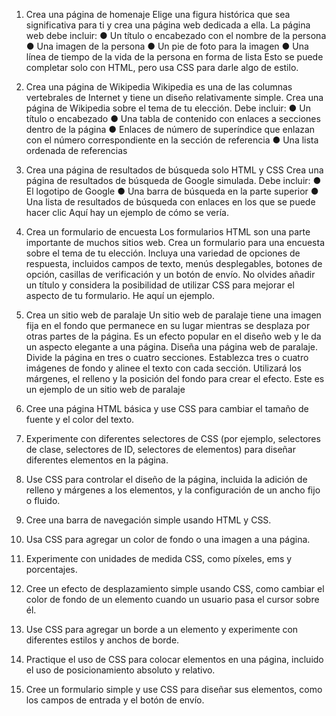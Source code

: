 1. Crea una página de homenaje
Elige una figura histórica que sea significativa para ti y crea una
página web dedicada a ella. La página web debe incluir:
● Un título o encabezado con el nombre de la persona
● Una imagen de la persona
● Un pie de foto para la imagen
● Una línea de tiempo de la vida de la persona en forma de lista
Esto se puede completar solo con HTML, pero usa CSS para darle
algo de estilo.
2. Crea una página de Wikipedia
Wikipedia es una de las columnas vertebrales de Internet y tiene un
diseño relativamente simple. Crea una página de Wikipedia sobre el
tema de tu elección. Debe incluir:
● Un título o encabezado
● Una tabla de contenido con enlaces a secciones dentro de la
página
● Enlaces de número de superíndice que enlazan con el número
correspondiente en la sección de referencia
● Una lista ordenada de referencias
3. Crea una página de resultados de
búsqueda solo HTML y CSS
Crea una página de resultados de búsqueda de Google simulada.
Debe incluir:
● El logotipo de Google
● Una barra de búsqueda en la parte superior
● Una lista de resultados de búsqueda con enlaces en los que
se puede hacer clic
Aquí hay un ejemplo de cómo se vería.
4. Crea un formulario de encuesta
Los formularios HTML son una parte importante de muchos sitios
web. Crea un formulario para una encuesta sobre el tema de tu
elección.
Incluya una variedad de opciones de respuesta, incluidos campos
de texto, menús desplegables, botones de opción, casillas de
verificación y un botón de envío. No olvides añadir un título y
considera la posibilidad de utilizar CSS para mejorar el aspecto de
tu formulario. He aquí un ejemplo.
5. Crea un sitio web de paralaje
Un sitio web de paralaje tiene una imagen fija en el fondo que
permanece en su lugar mientras se desplaza por otras partes de la
página. Es un efecto popular en el diseño web y le da un aspecto
elegante a una página.
Diseña una página web de paralaje. Divide la página en tres o
cuatro secciones. Establezca tres o cuatro imágenes de fondo y
alinee el texto con cada sección. Utilizará los márgenes, el relleno y
la posición del fondo para crear el efecto. Este es un ejemplo de un
sitio web de paralaje


1. Cree una página HTML básica y use CSS para cambiar el tamaño de fuente y el color
del texto.
2. Experimente con diferentes selectores de CSS (por ejemplo, selectores de clase,
selectores de ID, selectores de elementos) para diseñar diferentes elementos en la
página.
3. Use CSS para controlar el diseño de la página, incluida la adición de relleno y márgenes
a los elementos, y la configuración de un ancho fijo o fluido.
4. Cree una barra de navegación simple usando HTML y CSS.
5. Usa CSS para agregar un color de fondo o una imagen a una página.
6. Experimente con unidades de medida CSS, como píxeles, ems y porcentajes.
7. Cree un efecto de desplazamiento simple usando CSS, como cambiar el color de fondo
de un elemento cuando un usuario pasa el cursor sobre él.
8. Use CSS para agregar un borde a un elemento y experimente con diferentes estilos y
anchos de borde.
9. Practique el uso de CSS para colocar elementos en una página, incluido el uso de
posicionamiento absoluto y relativo.
10. Cree un formulario simple y use CSS para diseñar sus elementos, como los campos de
entrada y el botón de envío.